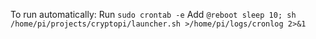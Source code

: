 To run automatically:
Run `sudo crontab -e`
Add `@reboot sleep 10; sh /home/pi/projects/cryptopi/launcher.sh >/home/pi/logs/cronlog 2>&1`
